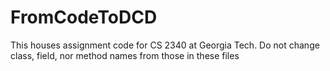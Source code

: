 # FromCodeToDCD
This houses assignment code for CS 2340 at Georgia Tech. 
Do not change class, field, nor method names from those in these files
